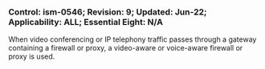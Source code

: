### Control: ism-0546; Revision: 9; Updated: Jun-22; Applicability: ALL; Essential Eight: N/A
<p>When video conferencing or IP telephony traffic passes through a gateway containing a firewall or proxy, a video-aware or voice-aware firewall or proxy is used.</p>